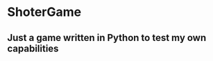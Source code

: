 # ShoterGame
Just a game written in Python to test my own capabilities
-----------------------------

